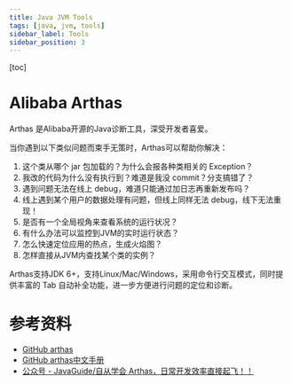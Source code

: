 ```yaml
---
title: Java JVM Tools
tags: [java, jvm, tools]
sidebar_label: Tools
sidebar_position: 3
---
```


[toc]

# Alibaba Arthas

Arthas 是Alibaba开源的Java诊断工具，深受开发者喜爱。

当你遇到以下类似问题而束手无策时，Arthas可以帮助你解决：

1. 这个类从哪个 jar 包加载的？为什么会报各种类相关的 Exception？
2. 我改的代码为什么没有执行到？难道是我没 commit？分支搞错了？
3. 遇到问题无法在线上 debug，难道只能通过加日志再重新发布吗？
4. 线上遇到某个用户的数据处理有问题，但线上同样无法 debug，线下无法重现！
5. 是否有一个全局视角来查看系统的运行状况？
6. 有什么办法可以监控到JVM的实时运行状态？
7. 怎么快速定位应用的热点，生成火焰图？
8. 怎样直接从JVM内查找某个类的实例？

Arthas支持JDK 6+，支持Linux/Mac/Windows，采用命令行交互模式，同时提供丰富的 Tab 自动补全功能，进一步方便进行问题的定位和诊断。

# 参考资料

* [GitHub arthas](https://github.com/alibaba/arthas)
* [GitHub arthas中文手册](https://github.com/alibaba/arthas/blob/master/README_CN.md)
* [公众号 - JavaGuide/自从学会 Arthas，日常开发效率直接起飞！！](https://mp.weixin.qq.com/s/gi5IovECxwpX3v6OcMbQxA)